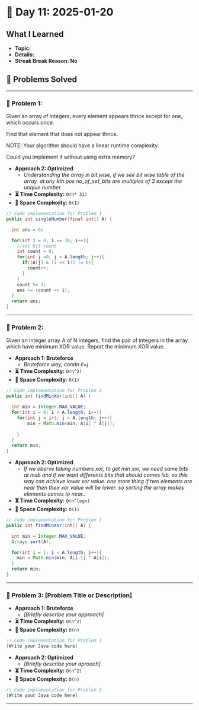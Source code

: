 
# 📅 Day 11: 2025-01-20

## What I Learned
- **Topic:**
- **Details:**
- **Streak Break Reason: No**

## 🚀 Problems Solved

---

### 🧩 Problem 1: 
Given an array of integers, every element appears thrice except for one, which occurs once.

Find that element that does not appear thrice.

NOTE: Your algorithm should have a linear runtime complexity.

Could you implement it without using extra memory?

- **Approach 2: Optimized**
  - *Understanding the array in bit wise, if we see bit wise table of the array, at any kth pos no_of_set_bits are multiples of 3 except the unqiue number.*
- **⏳ Time Complexity:** `O(n* 31)`
- **💾 Space Complexity:** `O(1)`

```java
// Code implementation for Problem 1
public int singleNumber(final int[] A) {

  int ans = 0;

  for(int i = 0; i <= 30; i++){
    //set bit count
    int count = 0;
    for(int j =0; j < A.length; j++){
      if((A[j] & (1 << i)) != 0){
        count++;
      }
    }
    count %= 3;
    ans += (count << i);
  }
  return ans;
}
```

---

### 🧩 Problem 2: 
Given an integer array A of N integers, find the pair of integers in the array which have minimum XOR value. Report the minimum XOR value.
- **Approach 1: Bruteforce**
  - *Bruteforce way, condn i!=j*
- **⏳ Time Complexity:** `O(n^2)`
- **💾 Space Complexity:** `O(1)`

```java
// Code implementation for Problem 2
public int findMinXor(int[] A) {

  int min = Integer.MAX_VALUE;
  for(int i = 0; i < A.length; i++){
    for(int j = i+1; j < A.length; j++){
        min = Math.min(min, A[i] ^ A[j]);
  
    }
  }
  return min;
}
```

- **Approach 2: Optimized**
  - *If we oberve taking numbers xor, to get min xor, we need same bits at msb and if we want differents bits that should comes lsb, so this way can achieve lower xor value. one more thing if two elements are near then their xor value will be lower. so sorting the array makes elements comes to near..*
- **⏳ Time Complexity:** `O(n^logn)`
- **💾 Space Complexity:** `O(1)`

```java
// Code implementation for Problem 2
public int findMinXor(int[] A) {

  int min = Integer.MAX_VALUE;
  Arrays.sort(A);

  for(int i = 1; i < A.length; i++){
    min = Math.min(min, A[i-1] ^ A[i]);
  }
  return min;
}
```

---

### 🧩 Problem 3: [Problem Title or Description]
- **Approach 1: Bruteforce**
  - *[Briefly describe your approach]*
- **⏳ Time Complexity:** `O(n^2)`
- **💾 Space Complexity:** `O(n)`

```java
// Code implementation for Problem 3
[Write your Java code here]
```

- **Approach 2: Optimized**
  - *[Briefly describe your aproach]*
- **⏳ Time Complexity:** `O(n^2)`
- **💾 Space Complexity:** `O(n)`

```java
// Code implementation for Problem 3
[Write your Java code here]
```

---


